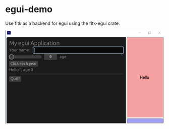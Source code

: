 # egui-demo

Use fltk as a backend for egui using the fltk-egui crate.

![alt_test](assets/egui.gif)
